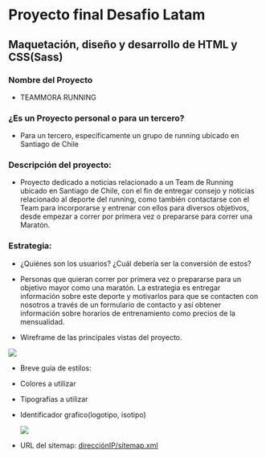 # Proyecto final Desafio Latam
## Maquetación, diseño y desarrollo de HTML y CSS(Sass)

### Nombre del Proyecto
- TEAMMORA RUNNING


### ¿Es un Proyecto personal o para un tercero?
- Para un tercero, específicamente un grupo de running ubicado en Santiago de Chile

### Descripción del proyecto:
- Proyecto dedicado a noticias relacionado a un Team de Running ubicado en Santiago de Chile, con el fin de entregar consejo y noticias relacionado al deporte del running, como también contactarse con el Team para incorporarse y entrenar con ellos para diversos objetivos, desde empezar a correr por primera vez o prepararse para correr una Maratón.

### Estrategia:
- ¿Quiénes son los usuarios? ¿Cuál debería ser la conversión de estos?
- Personas que quieran correr por primera vez o prepararse para un objetivo mayor como una maratón. La estrategia es entregar información sobre este deporte y motivarlos para que se contacten con nosotros a través de un formulario de contacto y así obtener información sobre horarios de entrenamiento como precios de la mensualidad.

- Wireframe de las principales vistas del proyecto.

![](images/gtmetrix1.png)

- Breve guia de estilos:
- Colores a utilizar
- Tipografias a utilizar
- Identificador grafico(logotipo, isotipo)


	![](images/gtmetrix1.png)


- URL del sitemap: [direcciónIP/sitemap.xml](direcciónIP/sitemap.xml)
